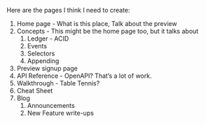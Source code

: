 <!-- ---
eleventyNavigation:
    key: Test
    parent: Concepts
permalink: concepts/test/
--- -->

Here are the pages I think I need to create:

1. Home page - What is this place, Talk about the preview
2. Concepts - This might be the home page too, but it talks about
    1. Ledger - ACID
    2. Events
    3. Selectors
    4. Appending
3. Preview signup page
4. API Reference - OpenAPI? That’s a lot of work.
5. Walkthrough - Table Tennis?
6. Cheat Sheet
7. Blog
    1. Announcements
    2. New Feature write-ups
